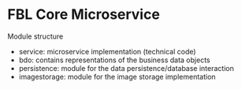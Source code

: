 # FBL Core Microservice

Module structure
- service: microservice implementation (technical code)
- bdo: contains representations of the business data objects
- persistence: module for the data persistence/database interaction
- imagestorage: module for the image storage implementation